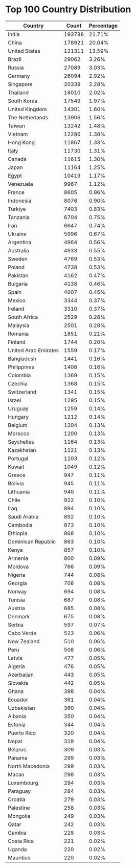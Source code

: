 # Top 100 Country Distribution
| Country | Count | Percentage |
|----|----|----|
| India | 193788 | 21.71% |
| China | 178921 | 20.04% |
| United States | 121311 | 13.59% |
| Brazil | 29062 | 3.26% |
| Russia | 27089 | 3.03% |
| Germany | 26094 | 2.92% |
| Singapore | 20339 | 2.28% |
| Thailand | 18010 | 2.02% |
| South Korea | 17549 | 1.97% |
| United Kingdom | 14301 | 1.60% |
| The Netherlands | 13906 | 1.56% |
| Taiwan | 13242 | 1.48% |
| Vietnam | 12286 | 1.38% |
| Hong Kong | 11867 | 1.33% |
| Italy | 11730 | 1.31% |
| Canada | 11615 | 1.30% |
| Japan | 11164 | 1.25% |
| Egypt | 10419 | 1.17% |
| Venezuela | 9967 | 1.12% |
| France | 8605 | 0.96% |
| Indonesia | 8076 | 0.90% |
| Türkiye | 7403 | 0.83% |
| Tanzania | 6704 | 0.75% |
| Iran | 6647 | 0.74% |
| Ukraine | 5996 | 0.67% |
| Argentina | 4964 | 0.56% |
| Australia | 4933 | 0.55% |
| Sweden | 4769 | 0.53% |
| Poland | 4738 | 0.53% |
| Pakistan | 4162 | 0.47% |
| Bulgaria | 4138 | 0.46% |
| Spain | 4007 | 0.45% |
| Mexico | 3344 | 0.37% |
| Ireland | 3310 | 0.37% |
| South Africa | 2529 | 0.28% |
| Malaysia | 2501 | 0.28% |
| Romania | 1851 | 0.21% |
| Finland | 1744 | 0.20% |
| United Arab Emirates | 1559 | 0.17% |
| Bangladesh | 1441 | 0.16% |
| Philippines | 1408 | 0.16% |
| Colombia | 1369 | 0.15% |
| Czechia | 1368 | 0.15% |
| Switzerland | 1341 | 0.15% |
| Israel | 1295 | 0.15% |
| Uruguay | 1259 | 0.14% |
| Hungary | 1212 | 0.14% |
| Belgium | 1204 | 0.13% |
| Morocco | 1200 | 0.13% |
| Seychelles | 1164 | 0.13% |
| Kazakhstan | 1121 | 0.13% |
| Portugal | 1103 | 0.12% |
| Kuwait | 1049 | 0.12% |
| Greece | 947 | 0.11% |
| Bolivia | 945 | 0.11% |
| Lithuania | 940 | 0.11% |
| Chile | 922 | 0.10% |
| Iraq | 894 | 0.10% |
| Saudi Arabia | 892 | 0.10% |
| Cambodia | 873 | 0.10% |
| Ethiopia | 868 | 0.10% |
| Dominican Republic | 863 | 0.10% |
| Kenya | 857 | 0.10% |
| Armenia | 800 | 0.09% |
| Moldova | 766 | 0.09% |
| Nigeria | 744 | 0.08% |
| Georgia | 706 | 0.08% |
| Norway | 694 | 0.08% |
| Tunisia | 687 | 0.08% |
| Austria | 685 | 0.08% |
| Denmark | 675 | 0.08% |
| Serbia | 597 | 0.07% |
| Cabo Verde | 523 | 0.06% |
| New Zealand | 510 | 0.06% |
| Peru | 508 | 0.06% |
| Latvia | 477 | 0.05% |
| Algeria | 476 | 0.05% |
| Azerbaijan | 443 | 0.05% |
| Slovakia | 442 | 0.05% |
| Ghana | 398 | 0.04% |
| Ecuador | 361 | 0.04% |
| Uzbekistan | 360 | 0.04% |
| Albania | 350 | 0.04% |
| Estonia | 344 | 0.04% |
| Puerto Rico | 320 | 0.04% |
| Nepal | 319 | 0.04% |
| Belarus | 309 | 0.03% |
| Panama | 299 | 0.03% |
| North Macedonia | 299 | 0.03% |
| Macao | 298 | 0.03% |
| Luxembourg | 294 | 0.03% |
| Paraguay | 284 | 0.03% |
| Croatia | 279 | 0.03% |
| Palestine | 258 | 0.03% |
| Mongolia | 249 | 0.03% |
| Qatar | 242 | 0.03% |
| Gambia | 228 | 0.03% |
| Costa Rica | 221 | 0.02% |
| Uganda | 220 | 0.02% |
| Mauritius | 220 | 0.02% |
